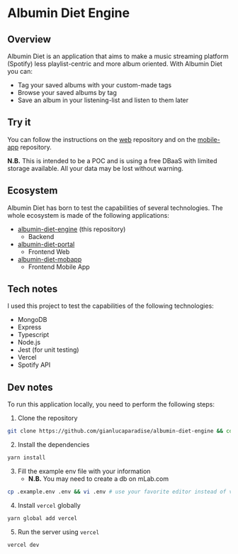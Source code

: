 # Albumin Diet Engine

## Overview

Albumin Diet is an application that aims to make a music streaming platform (Spotify) less playlist-centric and more album oriented.
With Albumin Diet you can:

* Tag your saved albums with your custom-made tags
* Browse your saved albums by tag
* Save an album in your listening-list and listen to them later

## Try it

You can follow the instructions on the [web](https://github.com/gianlucaparadise/albumin-diet-portal) repository and on the [mobile-app](https://github.com/gianlucaparadise/albumin-diet-mobapp) repository.

**N.B.** This is intended to be a POC and is using a free DBaaS with limited storage available. All your data may be lost without warning.

## Ecosystem

Albumin Diet has born to test the capabilities of several technologies. The whole ecosystem is made of the following applications:

* [albumin-diet-engine](https://github.com/gianlucaparadise/albumin-diet-engine) (this repository)
  * Backend
* [albumin-diet-portal](https://github.com/gianlucaparadise/albumin-diet-portal)
  * Frontend Web
* [albumin-diet-mobapp](https://github.com/gianlucaparadise/albumin-diet-mobapp)
  * Frontend Mobile App

## Tech notes

I used this project to test the capabilities of the following technologies:

* MongoDB
* Express
* Typescript
* Node.js
* Jest (for unit testing)
* Vercel
* Spotify API

## Dev notes

To run this application locally, you need to perform the following steps:

1. Clone the repository

```sh
git clone https://github.com/gianlucaparadise/albumin-diet-engine && cd albumin-diet-engine
```

2. Install the dependencies

```sh
yarn install
```

3. Fill the example env file with your information
    * **N.B.** You may need to create a db on mLab.com

```sh
cp .example.env .env && vi .env # use your favorite editor instead of vi
```

4. Install `vercel` globally

```sh
yarn global add vercel
```

5. Run the server using `vercel`

```sh
vercel dev
```